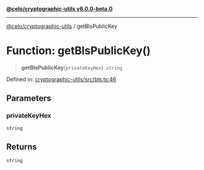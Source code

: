 [**@celo/cryptographic-utils v6.0.0-beta.0**](../README.md)

***

[@celo/cryptographic-utils](../globals.md) / getBlsPublicKey

# Function: getBlsPublicKey()

> **getBlsPublicKey**(`privateKeyHex`): `string`

Defined in: [cryptographic-utils/src/bls.ts:46](https://github.com/celo-org/developer-tooling/blob/master/packages/sdk/cryptographic-utils/src/bls.ts#L46)

## Parameters

### privateKeyHex

`string`

## Returns

`string`
